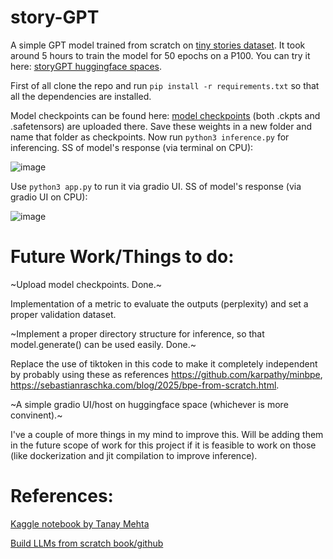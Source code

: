 # story-GPT
A simple GPT model trained from scratch on [tiny stories dataset](https://huggingface.co/roneneldan/TinyStories-33M/tree/main). It took around 5 hours to train the model for 50 epochs on a P100. You can try it here: [storyGPT huggingface spaces](https://huggingface.co/spaces/Sartc/storyGPT).

First of all clone the repo and run ```pip install -r requirements.txt``` so that all the dependencies are installed.

Model checkpoints can be found here: [model checkpoints](https://huggingface.co/Sartc/storyGPT/tree/main) (both .ckpts and .safetensors) are uploaded there. Save these weights in a new folder and name that folder as checkpoints. Now run ```python3 inference.py``` for inferencing.
SS of model's response (via terminal on CPU):

![image](https://github.com/user-attachments/assets/feb3f6fe-2813-4150-802b-8295ff814a61)

Use ```python3 app.py``` to run it via gradio UI. 
SS of model's response (via gradio UI on CPU):

![image](https://github.com/user-attachments/assets/95dde6bd-88f5-4991-a517-d651e6c208ef)

# Future Work/Things to do:

~Upload model checkpoints. Done.~

Implementation of a metric to evaluate the outputs (perplexity) and set a proper validation dataset.

~Implement a proper directory structure for inference, so that model.generate() can be used easily. Done.~

Replace the use of tiktoken in this code to make it completely independent by probably using these as references https://github.com/karpathy/minbpe, https://sebastianraschka.com/blog/2025/bpe-from-scratch.html.

~A simple gradio UI/host on huggingface space (whichever is more convinent).~

I've a couple of more things in my mind to improve this. Will be adding them in the future scope of work for this project if it is feasible to work on those (like dockerization and jit compilation to improve inference).

# References:

[Kaggle notebook by Tanay Mehta](https://www.kaggle.com/code/heyytanay/gpt-from-scratch-using-lightning-and-lance/notebook)

[Build LLMs from scratch book/github](https://github.com/rasbt/LLMs-from-scratch)
